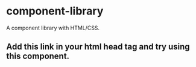 # component-library

A component library with HTML/CSS.

## Add this link in your html head tag and try using this component.
<link rel="stylesheet" href="https://nyaa-ui.netlify.app/main.css">

